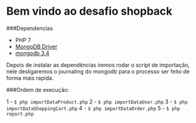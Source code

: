 Bem vindo ao desafio shopback
=========================
###Dependencias
 - PHP 7
 - [MongoDB Driver](http://php.net/manual/pt_BR/mongodb.installation.pecl.php)
 - [mongodb 3.4](https://docs.mongodb.com/manual/tutorial/install-mongodb-on-ubuntu/)
 
 
Depois de instalar as dependências iremos rodar o script de importação, nele desligaremos o journaling do mongodb para o processo ser feito de forma mais rapida.

###Ordem de execução:

1 - ```$ php importDataProduct.php```
2 - ```$ php importDataUser.php```
3 - ```$ php importDataShoppingCart.php```
4 - ```$ php importDataOrder.php```
5 - ```$ php report.php```
